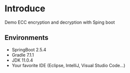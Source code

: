 # Introduce
Demo ECC encryption and decryption with Sping boot

## Environments
- SpringBoot 2.5.4
- Gradle 7.1.1
- JDK 11.0.4
- Your favorite IDE (Eclipse, IntelliJ, Visual Studio Code...)
